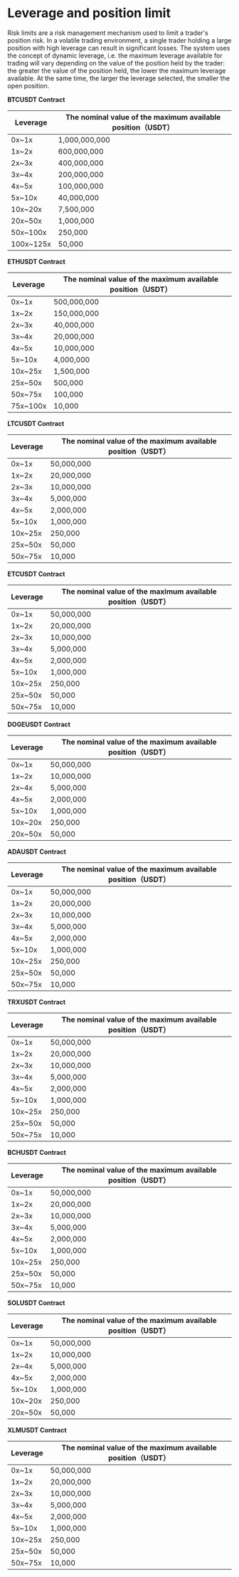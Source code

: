 # Leverage and position limit


Risk limits are a risk management mechanism used to limit a trader's position risk. In a volatile trading environment, a single trader holding a large position with high leverage can result in significant losses. The system uses the concept of dynamic leverage, i.e. the maximum leverage available for trading will vary depending on the value of the position held by the trader: the greater the value of the position held, the lower the maximum leverage available. At the same time, the larger the leverage selected, the smaller the open position.

**BTCUSDT Contract**

| Leverage  | The nominal value of the maximum available position（USDT） |
| --------- | ----------------------------------------------------------- |
| 0x~1x     | 1,000,000,000                                               |
| 1x~2x     | 600,000,000                                                 |
| 2x~3x     | 400,000,000                                                 |
| 3x~4x     | 200,000,000                                                 |
| 4x~5x     | 100,000,000                                                 |
| 5x~10x    | 40,000,000                                                  |
| 10x~20x   | 7,500,000                                                   |
| 20x~50x   | 1,000,000                                                   |
| 50x~100x  | 250,000                                                     |
| 100x~125x | 50,000                                                      |

**ETHUSDT Contract**

| Leverage | The nominal value of the maximum available position（USDT） |
| -------- | ----------------------------------------------------------- |
| 0x~1x    | 500,000,000                                                 |
| 1x~2x    | 150,000,000                                                 |
| 2x~3x    | 40,000,000                                                  |
| 3x~4x    | 20,000,000                                                  |
| 4x~5x    | 10,000,000                                                  |
| 5x~10x   | 4,000,000                                                   |
| 10x~25x  | 1,500,000                                                   |
| 25x~50x  | 500,000                                                     |
| 50x~75x  | 100,000                                                     |
| 75x~100x | 10,000                                                      |

**LTCUSDT Contract**

| Leverage | The nominal value of the maximum available position（USDT） |
| -------- | ----------------------------------------------------------- |
| 0x~1x    | 50,000,000                                                  |
| 1x~2x    | 20,000,000                                                  |
| 2x~3x    | 10,000,000                                                  |
| 3x~4x    | 5,000,000                                                   |
| 4x~5x    | 2,000,000                                                   |
| 5x~10x   | 1,000,000                                                   |
| 10x~25x  | 250,000                                                     |
| 25x~50x  | 50,000                                                      |
| 50x~75x  | 10,000                                                      |

**ETCUSDT Contract**

| Leverage | The nominal value of the maximum available position（USDT） |
| -------- | ----------------------------------------------------------- |
| 0x~1x    | 50,000,000                                                  |
| 1x~2x    | 20,000,000                                                  |
| 2x~3x    | 10,000,000                                                  |
| 3x~4x    | 5,000,000                                                   |
| 4x~5x    | 2,000,000                                                   |
| 5x~10x   | 1,000,000                                                   |
| 10x~25x  | 250,000                                                     |
| 25x~50x  | 50,000                                                      |
| 50x~75x  | 10,000                                                      |

**DOGEUSDT Contract**

| Leverage | The nominal value of the maximum available position（USDT） |
| -------- | ----------------------------------------------------------- |
| 0x~1x    | 50,000,000                                                  |
| 1x~2x    | 10,000,000                                                  |
| 2x~4x    | 5,000,000                                                   |
| 4x~5x    | 2,000,000                                                   |
| 5x~10x   | 1,000,000                                                   |
| 10x~20x  | 250,000                                                     |
| 20x~50x  | 50,000                                                      |

**ADAUSDT Contract**

| Leverage | The nominal value of the maximum available position（USDT） |
| -------- | ----------------------------------------------------------- |
| 0x~1x    | 50,000,000                                                  |
| 1x~2x    | 20,000,000                                                  |
| 2x~3x    | 10,000,000                                                  |
| 3x~4x    | 5,000,000                                                   |
| 4x~5x    | 2,000,000                                                   |
| 5x~10x   | 1,000,000                                                   |
| 10x~25x  | 250,000                                                     |
| 25x~50x  | 50,000                                                      |
| 50x~75x  | 10,000                                                      |

**TRXUSDT Contract**

| Leverage | The nominal value of the maximum available position（USDT） |
| -------- | ----------------------------------------------------------- |
| 0x~1x    | 50,000,000                                                  |
| 1x~2x    | 20,000,000                                                  |
| 2x~3x    | 10,000,000                                                  |
| 3x~4x    | 5,000,000                                                   |
| 4x~5x    | 2,000,000                                                   |
| 5x~10x   | 1,000,000                                                   |
| 10x~25x  | 250,000                                                     |
| 25x~50x  | 50,000                                                      |
| 50x~75x  | 10,000                                                      |

**BCHUSDT Contract**

| Leverage | The nominal value of the maximum available position（USDT） |
| -------- | ----------------------------------------------------------- |
| 0x~1x    | 50,000,000                                                  |
| 1x~2x    | 20,000,000                                                  |
| 2x~3x    | 10,000,000                                                  |
| 3x~4x    | 5,000,000                                                   |
| 4x~5x    | 2,000,000                                                   |
| 5x~10x   | 1,000,000                                                   |
| 10x~25x  | 250,000                                                     |
| 25x~50x  | 50,000                                                      |
| 50x~75x  | 10,000                                                      |

**SOLUSDT Contract**

| Leverage | The nominal value of the maximum available position（USDT） |
| -------- | ----------------------------------------------------------- |
| 0x~1x    | 50,000,000                                                  |
| 1x~2x    | 10,000,000                                                  |
| 2x~4x    | 5,000,000                                                   |
| 4x~5x    | 2,000,000                                                   |
| 5x~10x   | 1,000,000                                                   |
| 10x~20x  | 250,000                                                     |
| 20x~50x  | 50,000                                                      |

**XLMUSDT Contract**

| Leverage | The nominal value of the maximum available position（USDT） |
| -------- | ----------------------------------------------------------- |
| 0x~1x    | 50,000,000                                                  |
| 1x~2x    | 20,000,000                                                  |
| 2x~3x    | 10,000,000                                                  |
| 3x~4x    | 5,000,000                                                   |
| 4x~5x    | 2,000,000                                                   |
| 5x~10x   | 1,000,000                                                   |
| 10x~25x  | 250,000                                                     |
| 25x~50x  | 50,000                                                      |
| 50x~75x  | 10,000                                                      |
